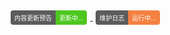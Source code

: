 <div>
<style>
    .badge {
        display: inline-flex;
        border-radius: 4px;
        font-family: Arial, sans-serif;
        font-size: 10px;
        overflow: hidden;
        margin: 5px;
    }
    .color {
        background-color: #5C5C5C;
        color: white;
        padding: 4px 6px;
    }
    .color1 {
        background-color: #4DC71F;
        color: white;
        padding: 4px 6px;
    }
    .color2 {
        background-color: #F48041;
        color: white;
        padding: 4px 6px;
    }
</style>
<div>
    <a href="https://cors.yyds.cam/im-dashan/Notes/refs/heads/main/Other/text/Data.md">
        <div class="badge">
            <div class="color">内容更新预告</div>
            <div class="color1">更新中...</div>
        </div>
    </a>
    <a href="https://cors.yyds.cam/im-dashan/Notes/refs/heads/main/Other/text/Release.md">
        <div class="badge">
            <div class="color">维护日志</div>
            <div class="color2">运行中...</div>
        </div>
    </a>
</div>
</div>
